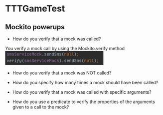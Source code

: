 # TTTGameTest

## Mockito powerups

* How do you verify that a mock was called?

You verify a mock call by using the Mockito.verify method\
![Code examples](https://github.com/MadsMeinertAndersenCPHBusiness/TTTGameTest/blob/main/1.PNG)

* How do you verify that a mock was NOT called?
* How do you specify how many times a mock should have been called?

* How do you verify that a mock was called with specific arguments?
* How do you use a predicate to verify the properties of the arguments
given to a call to the mock?
